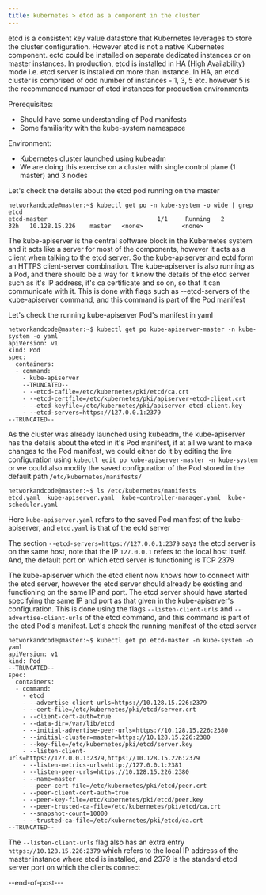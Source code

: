 ```yaml
---
title: kubernetes > etcd as a component in the cluster
---
```

etcd is a consistent key value datastore that Kubernetes leverages to store the cluster configuration. However etcd is not a native Kubernetes component. ectd could be installed on separate dedicated instances or on master instances. In production, etcd is installed in HA (High Availability) mode i.e. etcd server is installed on more than instance. In HA, an etcd cluster is comprised of odd number of instances - 1, 3, 5 etc. however 5 is the recommended number of etcd instances for production environments

Prerequisites:
- Should have some understanding of Pod manifests
- Some familiarity with the kube-system namespace

Environment: 
- Kubernetes cluster launched using kubeadm
- We are doing this exercise on a cluster with single control plane (1 master) and 3 nodes

Let's check the details about the etcd pod running on the master
```
networkandcode@master:~$ kubectl get po -n kube-system -o wide | grep etcd
etcd-master                               1/1     Running   2          32h   10.128.15.226    master   <none>           <none>
```

The kube-apiserver is the central software block in the Kubernetes system and it acts like a server for most of the components, however it acts as a client when talking to the etcd server. So the kube-apiserver and ectd form an HTTPS client-server combination. The kube-apiserver is also running as a Pod, and there should be a way for it know the details of the etcd server such as it's IP address, it's ca certificate and so on, so that it can communicate with it. This is done with flags such as --etcd-servers of the kube-apiserver command, and this command is part of the Pod manifest

Let's check the running kube-apiserver Pod's manifest in yaml
```
networkandcode@master:~$ kubectl get po kube-apiserver-master -n kube-system -o yaml
apiVersion: v1
kind: Pod
spec:
  containers:
  - command:
    - kube-apiserver
    --TRUNCATED--
    - --etcd-cafile=/etc/kubernetes/pki/etcd/ca.crt
    - --etcd-certfile=/etc/kubernetes/pki/apiserver-etcd-client.crt
    - --etcd-keyfile=/etc/kubernetes/pki/apiserver-etcd-client.key
    - --etcd-servers=https://127.0.0.1:2379
--TRUNCATED--
```

As the cluster was already launched using kubeadm, the kube-apiserver has the details about the etcd in it's Pod manifest, if at all we want to make changes to the Pod manifest, we could either do it by editing the live configuration using ```kubectl edit po kube-apiserver-master -n kube-system``` or we could also modify the saved configuration of the Pod stored in the default path `/etc/kubernetes/manifests/`
```
networkandcode@master:~$ ls /etc/kubernetes/manifests
etcd.yaml  kube-apiserver.yaml  kube-controller-manager.yaml  kube-scheduler.yaml
```
Here ```kube-apiserver.yaml``` refers to the saved Pod manifest of the kube-apiserver, and ```etcd.yaml``` is that of the ectd server

The section ```--etcd-servers=https://127.0.0.1:2379``` says the etcd server is on the same host, note that the IP ```127.0.0.1``` refers to the local host itself. And, the default port on which etcd server is functioning is TCP 2379

The kube-apiserver which the etcd client now knows how to connect with the etcd server, however the etcd server should already be existing and functioning on the same IP and port. The etcd server should have started specifying the same IP and port as that given in the kube-apiserver's configuration. This is done using the flags ```--listen-client-urls``` and ```--advertise-client-urls``` of the etcd command, and this command is part of the etcd Pod's manifest. Let's check the running manifest of the etcd server
```
networkandcode@master:~$ kubectl get po etcd-master -n kube-system -o yaml
apiVersion: v1
kind: Pod
--TRUNCATED--
spec:
  containers:
  - command:
    - etcd
    - --advertise-client-urls=https://10.128.15.226:2379
    - --cert-file=/etc/kubernetes/pki/etcd/server.crt
    - --client-cert-auth=true
    - --data-dir=/var/lib/etcd
    - --initial-advertise-peer-urls=https://10.128.15.226:2380
    - --initial-cluster=master=https://10.128.15.226:2380
    - --key-file=/etc/kubernetes/pki/etcd/server.key
    - --listen-client-urls=https://127.0.0.1:2379,https://10.128.15.226:2379
    - --listen-metrics-urls=http://127.0.0.1:2381
    - --listen-peer-urls=https://10.128.15.226:2380
    - --name=master
    - --peer-cert-file=/etc/kubernetes/pki/etcd/peer.crt
    - --peer-client-cert-auth=true
    - --peer-key-file=/etc/kubernetes/pki/etcd/peer.key
    - --peer-trusted-ca-file=/etc/kubernetes/pki/etcd/ca.crt
    - --snapshot-count=10000
    - --trusted-ca-file=/etc/kubernetes/pki/etcd/ca.crt
--TRUNCATED--
```
The ```--listen-client-urls``` flag also has an extra entry ```https://10.128.15.226:2379``` which refers to the local IP address of the master instance where etcd is installed, and 2379 is the standard etcd server port on which the clients connect

--end-of-post---
